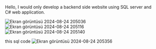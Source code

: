 Hello, I would only develop a backend side website using SQL server and C# web application.

![Ekran görüntüsü 2024-08-24 205036](https://github.com/user-attachments/assets/707007f7-66c7-472f-a75c-0b58619d05b3)
![Ekran görüntüsü 2024-08-24 205116](https://github.com/user-attachments/assets/cce3379d-f75e-4e00-959f-d67cb8f0cc9f)
![Ekran görüntüsü 2024-08-24 205140](https://github.com/user-attachments/assets/b33ab3b0-286e-4ef0-909a-4266b438820d)

this sql code
![Ekran görüntüsü 2024-08-24 205356](https://github.com/user-attachments/assets/61b215b1-54b3-4f91-818a-17abd4a85a01)
